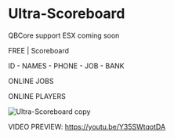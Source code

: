 # Ultra-Scoreboard

QBCore support
ESX coming soon

FREE | Scoreboard
 

ID - NAMES - PHONE - JOB - BANK

ONLINE JOBS

ONLINE PLAYERS
 
![Ultra-Scoreboard copy](https://user-images.githubusercontent.com/86611932/192123208-45075f71-9d85-4747-9223-b7de1d9941e9.png)

VIDEO PREVIEW:
https://youtu.be/Y35SWtqotDA

